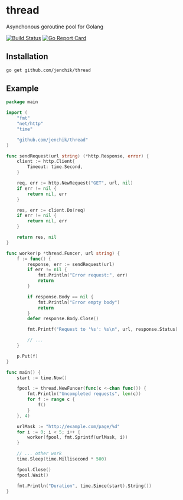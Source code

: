 # thread
Asynchonous goroutine pool for Golang

[![Build Status](https://travis-ci.org/jenchik/thread.svg)](https://travis-ci.org/jenchik/thread)
[![Go Report Card](https://goreportcard.com/badge/github.com/jenchik/thread)](https://goreportcard.com/report/github.com/jenchik/thread)

Installation
------------

```bash
go get github.com/jenchik/thread
```

Example
-------
```go
package main

import (
	"fmt"
	"net/http"
	"time"

	"github.com/jenchik/thread"
)

func sendRequest(url string) (*http.Response, error) {
	client := http.Client{
		Timeout: time.Second,
	}

	req, err := http.NewRequest("GET", url, nil)
	if err != nil {
		return nil, err
	}

	res, err := client.Do(req)
	if err != nil {
		return nil, err
	}

	return res, nil
}

func worker(p *thread.Funcer, url string) {
	f := func() {
		response, err := sendRequest(url)
		if err != nil {
			fmt.Println("Error request:", err)
			return
		}

		if response.Body == nil {
			fmt.Println("Error empty body")
			return
		}
		defer response.Body.Close()

		fmt.Printf("Request to '%s': %s\n", url, response.Status)

		// ...
	}

	p.Put(f)
}

func main() {
	start := time.Now()

	fpool := thread.NewFuncer(func(c <-chan func()) {
		fmt.Println("Uncompleted requests", len(c))
		for f := range c {
			f()
		}
	}, 4)

	urlMask := "http://example.com/page/%d"
	for i := 0; i < 5; i++ {
		worker(fpool, fmt.Sprintf(urlMask, i))
	}

	// ... other work
	time.Sleep(time.Millisecond * 500)

	fpool.Close()
	fpool.Wait()

	fmt.Println("Duration", time.Since(start).String())
}
```
